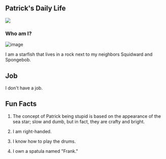 
## Patrick's Daily Life

![](https://media.giphy.com/media/8WJw9kAG3wonu/giphy.gif)

### Who am I?

![image](https://static.wikia.nocookie.net/spongebob/images/6/60/Asdfghjkl.png/revision/latest?cb=20201011172117)

I am a starfish that lives in a rock next to my neighbors Squidward and Spongebob. 

## Job

I don't have a job.

## Fun Facts

1. The concept of Patrick being stupid is based on the appearance of the sea star; slow and dumb, but in fact, they are crafty and bright.

2. I am right-handed.

3. I know how to play the drums.

4. I own a spatula named "Frank."



